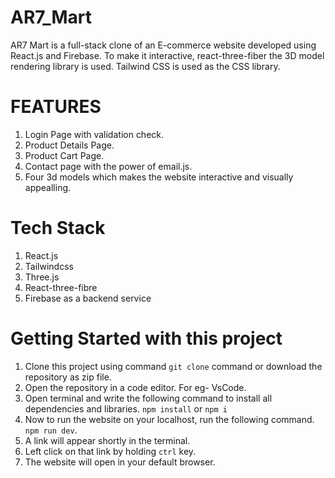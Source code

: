 # AR7_Mart

AR7 Mart is a full-stack clone of an E-commerce website developed using React.js and Firebase. To make it interactive, react-three-fiber the 3D model rendering library is used. Tailwind CSS is used as the CSS library.

# FEATURES

1. Login Page with validation check.
2. Product Details Page.
3. Product Cart Page.
4. Contact page with the power of email.js.
5. Four 3d models which makes the website interactive and visually appealling.

# Tech Stack

1. React.js
2. Tailwindcss
3. Three.js
4. React-three-fibre
5. Firebase as a backend service

# Getting Started with this project

1. Clone this project using command `git clone` command or download the repository as zip file.
2. Open the repository in a code editor. For eg- VsCode.
3. Open terminal and write the following command to install all dependencies and libraries.
   `npm install` or `npm i`
4. Now to run the website on your localhost, run the following command.
   `npm run dev`.
5. A link will appear shortly in the terminal.
6. Left click on that link by holding `ctrl` key.
7. The website will open in your default browser.
